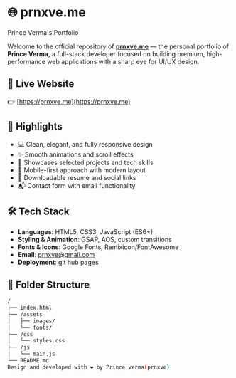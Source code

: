 # 🌐 prnxve.me 
Prince Verma's Portfolio

Welcome to the official repository of **[prnxve.me](https://prnxve.me)** — the personal portfolio of **Prince Verma**, a full-stack developer focused on building premium, high-performance web applications with a sharp eye for UI/UX design.

## 🔗 Live Website

👉 [https://prnxve.me](https://prnxve.me)

## 🎨 Highlights

- 💻 Clean, elegant, and fully responsive design
- ✨ Smooth animations and scroll effects
- 🧠 Showcases selected projects and tech skills
- 📱 Mobile-first approach with modern layout
- 📃 Downloadable resume and social links
- 📬 Contact form with email functionality

## 🛠️ Tech Stack

- **Languages**: HTML5, CSS3, JavaScript (ES6+)
- **Styling & Animation**: GSAP, AOS, custom transitions
- **Fonts & Icons**: Google Fonts, Remixicon/FontAwesome
- **Email**: prnxve@gmail.com
- **Deployment**: git hub pages 

## 📁 Folder Structure

```bash
/
├── index.html
├── /assets
│   ├── images/
│   └── fonts/
├── /css
│   └── styles.css
├── /js
│   └── main.js
└── README.md
Design and developed with ❤️ by Prince verma(prnxve)